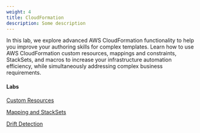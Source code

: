 ```yaml
---
weight: 4
title: CloudFormation
description: Some description
---
```


In this lab, we explore advanced AWS CloudFormation functionality to help you improve your authoring skills for complex templates. Learn how to use AWS CloudFormation custom resources, mappings and constraints, StackSets, and macros to increase your infrastructure automation efficiency, while simultaneously addressing complex business requirements. 

    
#### Labs

[Custom Resources](customresource)

[Mapping and StackSets](mappingstacksets)

[Drift Detection](driftdetect)